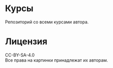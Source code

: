 # Курсы
Репозиторий со всеми курсами автора.

# Лицензия
CC-BY-SA-4.0   
Все права на картинки принадлежат их авторам.
